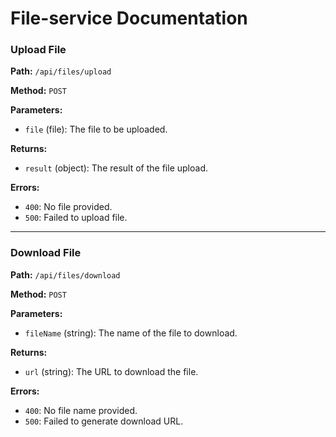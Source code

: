 # File-service Documentation

### Upload File
**Path:** `/api/files/upload`

**Method:** `POST`

**Parameters:**
- `file` (file): The file to be uploaded.

**Returns:**
- `result` (object): The result of the file upload.

**Errors:**
- `400`: No file provided.
- `500`: Failed to upload file.

---

### Download File
**Path:** `/api/files/download`

**Method:** `POST`

**Parameters:**
- `fileName` (string): The name of the file to download.

**Returns:**
- `url` (string): The URL to download the file.

**Errors:**
- `400`: No file name provided.
- `500`: Failed to generate download URL.



